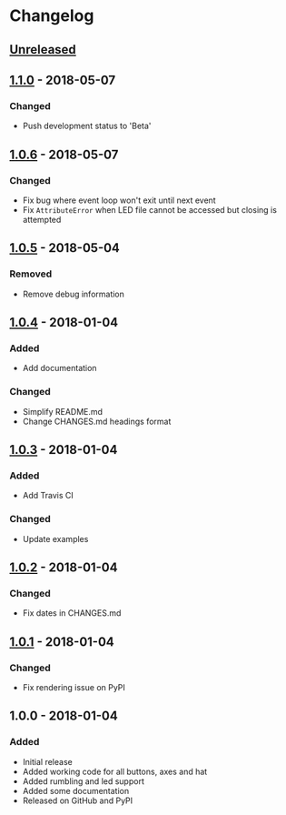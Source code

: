 # Changelog

## [Unreleased]

## [1.1.0] - 2018-05-07
### Changed
- Push development status to 'Beta'

## [1.0.6] - 2018-05-07
### Changed
- Fix bug where event loop won't exit until next event
- Fix `AttributeError` when LED file cannot be accessed but closing is attempted

## [1.0.5] - 2018-05-04
### Removed
- Remove debug information

## [1.0.4] - 2018-01-04
### Added
- Add documentation

### Changed
- Simplify README.md
- Change CHANGES.md headings format

## [1.0.3] - 2018-01-04
### Added
- Add Travis CI

### Changed
- Update examples

## [1.0.2] - 2018-01-04
### Changed
- Fix dates in CHANGES.md

## [1.0.1] - 2018-01-04
### Changed
- Fix rendering issue on PyPI

## 1.0.0 - 2018-01-04
### Added
- Initial release
- Added working code for all buttons, axes and hat
- Added rumbling and led support
- Added some documentation
- Released on GitHub and PyPI

[Unreleased]: https://github.com/linusg/xbox360controller/compare/v1.1.0...HEAD
[1.1.0]: https://github.com/linusg/xbox360controller/compare/v1.0.6...v1.1.0
[1.0.6]: https://github.com/linusg/xbox360controller/compare/v1.0.5...v1.0.6
[1.0.5]: https://github.com/linusg/xbox360controller/compare/v1.0.4...v1.0.5
[1.0.4]: https://github.com/linusg/xbox360controller/compare/v1.0.3...v1.0.4
[1.0.3]: https://github.com/linusg/xbox360controller/compare/v1.0.2...v1.0.3
[1.0.2]: https://github.com/linusg/xbox360controller/compare/v1.0.1...v1.0.2
[1.0.1]: https://github.com/linusg/xbox360controller/compare/v1.0.0...v1.0.1
